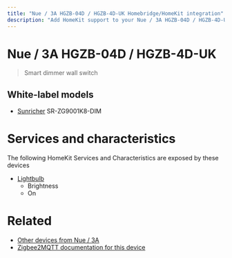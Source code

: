 ```yaml
---
title: "Nue / 3A HGZB-04D / HGZB-4D-UK Homebridge/HomeKit integration"
description: "Add HomeKit support to your Nue / 3A HGZB-04D / HGZB-4D-UK, using Homebridge, Zigbee2MQTT and homebridge-z2m."
---
```

<!---
This file has been GENERATED using src/docgen/docgen.ts
DO NOT EDIT THIS FILE MANUALLY!
-->
# Nue / 3A HGZB-04D / HGZB-4D-UK
> Smart dimmer wall switch


## White-label models
* [Sunricher](../index.md#sunricher) SR-ZG9001K8-DIM

# Services and characteristics
The following HomeKit Services and Characteristics are exposed by
these devices

* [Lightbulb](../../light.md)
  * Brightness
  * On


# Related
* [Other devices from Nue / 3A](../index.md#nue_3a)
* [Zigbee2MQTT documentation for this device](https://www.zigbee2mqtt.io/devices/HGZB-04D___HGZB-4D-UK.html)